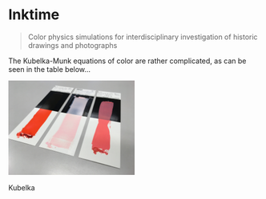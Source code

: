 # Inktime
> Color physics simulations for interdisciplinary investigation of historic drawings and photographs


The Kubelka-Munk equations of color are rather complicated, as can be seen in the table below...

<img width="50%" src="https://raw.githubusercontent.com/fligt/inktime/master/docs/images/eosine.jpg">

Kubelka
